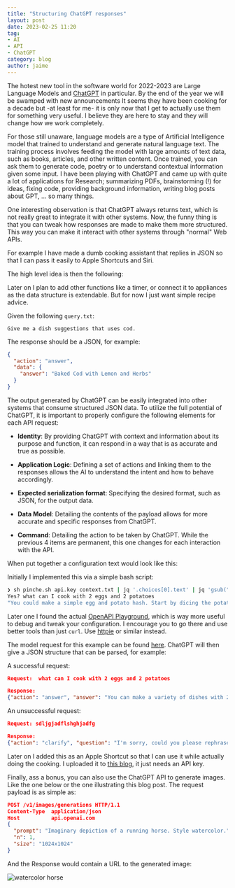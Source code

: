 ```yaml
---
title: "Structuring ChatGPT responses"
layout: post
date: 2023-02-25 11:20
tag:
- AI
- API
- ChatGPT
category: blog
author: jaime
---
```


The hotest new tool in the software world for 2022-2023 are Large Language Models and [ChatGPT](https://beta.openai.com) in particular. By the end of the year we will be swamped with new announcements It seems they have been cooking for a decade but -at least for me- it is only now that I get to actually use them for something very useful. I believe they are here to stay and they will change how we work completely.

For those still unaware, language models are a type of Artificial Intelligence model that trained to understand and generate natural language text. The training process involves feeding the model with large amounts of text data, such as books, articles, and other written content. Once trained, you can ask them to generate code, poetry or to understand contextual information given some input. I have been playing with ChatGPT and came up with quite a lot of applications for Research; summarizing PDFs, brainstorming (!) for ideas, fixing code, providing background information, writing blog posts about GPT, ... so many things.

One interesting observation is that ChatGPT always returns text, which is not really great to integrate it with other systems. Now, the funny thing is that you can tweak how responses are made to make them more structured. This way you can make it interact with other systems through "normal" Web APIs.

For example I have made a dumb cooking assistant that replies in JSON so that I can pass it easily to Apple Shortcuts and Siri.

The high level idea is then the following:

Later on I plan to add other functions like a timer, or connect it to appliances as the data structure is extendable. But for now I just want simple recipe advice.

Given the following `query.txt`:

`Give me a dish suggestions that uses cod.`

The response should be a JSON, for example:

```json
{
  "action": "answer",
  "data": {
    "answer": "Baked Cod with Lemon and Herbs"
  }
}
```

The output generated by ChatGPT can be easily integrated into other systems that consume structured JSON data. To utilize the full potential of ChatGPT, it is important to properly configure the following elements for each API request:

- **Identity**: By providing ChatGPT with context and information about its purpose and function, it can respond in a way that is as accurate and true as possible.

- **Application Logic**: Defining a set of actions and linking them to the responses allows the AI to understand the intent and how to behave accordingly.

- **Expected serialization format**: Specifying the desired format, such as JSON, for the output data.

- **Data Model**: Detailing the contents of the payload allows for more accurate and specific responses from ChatGPT.

- **Command**: Detailing the action to be taken by ChatGPT. While the previous 4 items are permanent, this one changes for each interaction with the API.

When put together a configuration text would look like this:

Initially I implemented this via a simple bash script:

```sh
❯ sh pinche.sh api.key context.txt | jq '.choices[0].text' | jq 'gsub("[^\n]+\n\n"; "")'
Yes? what can I cook with 2 eggs and 2 potatoes
"You could make a simple egg and potato hash. Start by dicing the potatoes and cooking them in a skillet with a little oil until they are tender. Then add the eggs and scramble them together with the potatoes. Season with salt and pepper"
```

Later one I found the actual [OpenAPI Playground](https://beta.openai.com/playground?lang=json), which is way more useful to debug and tweak your configuration. I encourage you to go there and use better tools than just `curl`. Use [httpie](httpie.io/app) or similar instead.

The model request for this example can be found [here](https://beta.openai.com/playground/p/g2BQuDVc51W9W1MVMaceRDwL?model=text-davinci-003). ChatGPT will then give a JSON structure that can be parsed, for example:

A successful request:
```json
Request:  what can I cook with 2 eggs and 2 potatoes

Response:
{"action": "answer", "answer": "You can make a variety of dishes with 2 eggs and 2 potatoes. For example, you could make a potato omelette or a potato frittata. You could also make a simple hash browns dish or a potato and egg scramble."}
```

An unsuccessful request:
```json
Request: sdljgjadflshghjadfg

Response:
{"action": "clarify", "question": "I'm sorry, could you please rephrase the question?"}
```

Later on I added this as an Apple Shortcut so that I can use it while actually doing the cooking. I uploaded it to [this blog](/assets/files/heytom.shortcut), it just needs an API key.

Finally, ass a bonus, you can also use the ChatGPT API to generate images. Like the one below or the one illustrating this blog post. The request payload is as simple as:

```json
POST /v1/images/generations HTTP/1.1
Content-Type  application/json
Host          api.openai.com
{
  "prompt": "Imaginary depiction of a running horse. Style watercolor.",
  "n": 1,
  "size": "1024x1024"
}
```

And the Response would contain a URL to the generated image:

![watercolor horse](/assets/images/horse.jpg)
